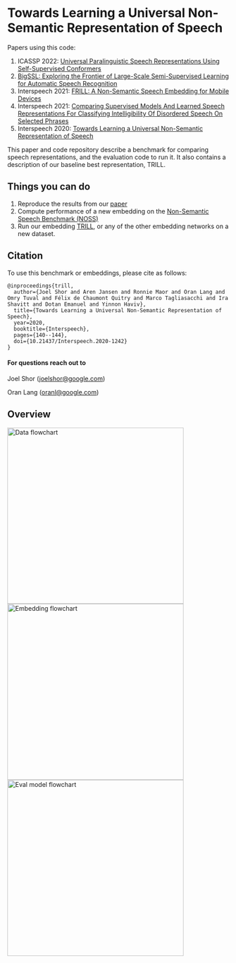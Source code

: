 # Towards Learning a Universal Non-Semantic Representation of Speech

Papers using this code:

1. ICASSP 2022: [Universal Paralinguistic Speech Representations Using Self-Supervised Conformers](https://arxiv.org/abs/2110.04621)
1. [BigSSL: Exploring the Frontier of Large-Scale Semi-Supervised Learning for Automatic Speech Recognition](https://arxiv.org/abs/2109.13226)
1. Interspeech 2021: [FRILL: A Non-Semantic Speech Embedding for Mobile Devices](https://arxiv.org/abs/2011.04609)
1. Interspeech 2021: [Comparing Supervised Models And Learned Speech Representations For Classifying Intelligibility Of Disordered Speech On Selected Phrases](https://arxiv.org/abs/2107.03985)
1. Interspeech 2020: [Towards Learning a Universal Non-Semantic Representation of Speech](https://arxiv.org/abs/2002.12764)


This paper and code repository describe a benchmark for comparing speech representations,
and the evaluation code to run it. It also contains a description of our baseline
best representation, TRILL.

## Things you can do

1. Reproduce the results from our [paper](https://arxiv.org/abs/2002.12764)
1. Compute performance of a new embedding on the [Non-Semantic Speech
   Benchmark (NOSS)](https://www.tensorflow.org/datasets/catalog/overview#audio)
1. Run our embedding [TRILL](https://aihub.cloud.google.com/s?q=nonsemantic-speech-benchmark),
   or any of the other embedding networks on a new dataset.

## Citation
To use this benchmark or embeddings, please cite as follows:

```
@inproceedings{trill,
  author={Joel Shor and Aren Jansen and Ronnie Maor and Oran Lang and Omry Tuval and Félix de Chaumont Quitry and Marco Tagliasacchi and Ira Shavitt and Dotan Emanuel and Yinnon Haviv},
  title={Towards Learning a Universal Non-Semantic Representation of Speech},
  year=2020,
  booktitle={Interspeech},
  pages={140--144},
  doi={10.21437/Interspeech.2020-1242}
}
```

#### For questions reach out to

Joel Shor ([joelshor@google.com](mailto:joelshor@google.com))

Oran Lang ([oranl@google.com](mailto:oranl@google.com))

## Overview

<img src="https://github.com/google-research/google-research/raw/master/non_semantic_speech_benchmark/images/data_flowchart.png" alt="Data flowchart" width="400">

<img src="https://github.com/google-research/google-research/raw/master/non_semantic_speech_benchmark/images/embedding_flowchart.png" alt="Embedding flowchart" width="400">

<img src="https://github.com/google-research/google-research/raw/master/non_semantic_speech_benchmark/images/eval_model_flowchart.png" alt="Eval model flowchart" width="400">

